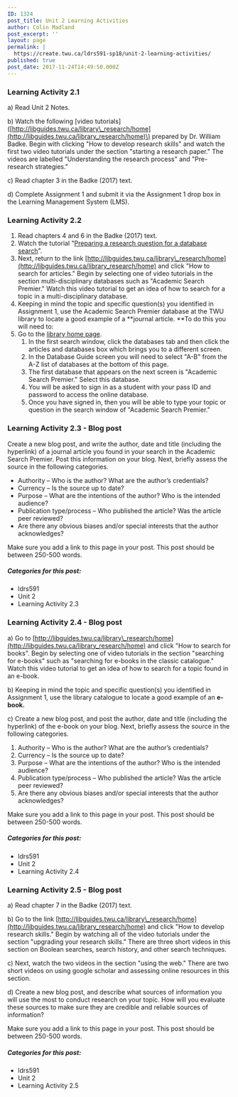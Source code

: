 ```yaml
---
ID: 1324
post_title: Unit 2 Learning Activities
author: Colin Madland
post_excerpt: ''
layout: page
permalink: |
  https://create.twu.ca/ldrs591-sp18/unit-2-learning-activities/
published: true
post_date: 2017-11-24T14:49:50.000Z
---
```


### Learning Activity 2.1

a\) Read Unit 2 Notes.

b\) Watch the following \[video tutorials\]\([http://libguides.twu.ca/library\_research/home](http://libguides.twu.ca/library_research/home)\) prepared by Dr. William Badke. Begin with clicking "How to develop research skills" and watch the first two video tutorials under the section "starting a research paper." The videos are labelled "Understanding the research process" and "Pre-research strategies."

c\) Read chapter 3 in the Badke \(2017\) text.

d\) Complete Assignment 1 and submit it via the Assignment 1 drop box in the Learning Management System \(LMS\).

### Learning Activity 2.2

1. Read chapters 4 and 6 in the Badke \(2017\) text.
2. Watch the tutorial "[Preparing a research question for a database search](https://vimeo.com/161998287/7661f12293)".
3. Next, return to the link [http://libguides.twu.ca/library\_research/home](http://libguides.twu.ca/library_research/home) and click "How to search for articles." Begin by selecting one of video tutorials in the section multi-disciplinary databases such as "Academic Search Premier." Watch this video tutorial to get an idea of how to search for a topic in a multi-disciplinary database.
4. Keeping in mind the topic and specific question\(s\) you identified in Assignment 1, use the Academic Search Premier database at the TWU library to locate a good example of a **journal article. **To do this you will need to:
5. Go to the [library home page](https://www.twu.ca/library).
   1. In the first search window, click the databases tab and then click the articles and databases box which brings you to a different screen.
   2. In the Database Guide screen you will need to select "A-B" from the A-Z list of databases at the bottom of this page.
   3. The first database that appears on the next screen is "Academic Search Premier." Select this database.
   4. You will be asked to sign in as a student with your pass ID and password to access the online database.
   5. Once you have signed in, then you will be able to type your topic or question in the search window of "Academic Search Premier."

### Learning Activity 2.3 - Blog post

Create a new blog post, and write the author, date and title \(including the hyperlink\) of a journal article you found in your search in the Academic Search Premier. Post this information on your blog. Next, briefly assess the source in the following categories.

* Authority – Who is the author? What are the author’s credentials?
* Currency – Is the source up to date?
* Purpose – What are the intentions of the author? Who is the intended audience?
* Publication type/process – Who published the article? Was the article peer reviewed?
* Are there any obvious biases and/or special interests that the author acknowledges?

Make sure you add a link to this page in your post. This post should be between 250-500 words.

##### Categories for this post:

* ldrs591
* Unit 2
* Learning Activity 2.3

### Learning Activity 2.4 - Blog post

a\) Go to [http://libguides.twu.ca/library\_research/home](http://libguides.twu.ca/library_research/home) and click "How to search for books". Begin by selecting one of video tutorials in the section "searching for e-books" such as "searching for e-books in the classic catalogue." Watch this video tutorial to get an idea of how to search for a topic found in an e-book.

b\) Keeping in mind the topic and specific question\(s\) you identified in Assignment 1, use the library catalogue to locate a good example of an **e-book.**

c\) Create a new blog post, and post the author, date and title \(including the hyperlink\) of the e-book on your blog. Next, briefly assess the source in the following categories.

1. Authority – Who is the author? What are the author’s credentials?
2. Currency – Is the source up to date?
3. Purpose – What are the intentions of the author? Who is the intended audience?
4. Publication type/process – Who published the article? Was the article peer reviewed?
5. Are there any obvious biases and/or special interests that the author acknowledges?

Make sure you add a link to this page in your post. This post should be between 250-500 words.

##### Categories for this post:

* ldrs591
* Unit 2
* Learning Activity 2.4

### Learning Activity 2.5 - Blog post

a\) Read chapter 7 in the Badke \(2017\) text.

b\) Go to the link [http://libguides.twu.ca/library\_research/home](http://libguides.twu.ca/library_research/home) and click "How to develop research skills." Begin by watching all of the video tutorials under the section "upgrading your research skills." There are three short videos in this section on Boolean searches, search history, and other search techniques.

c\) Next, watch the two videos in the section "using the web." There are two short videos on using google scholar and assessing online resources in this section.

d\) Create a new blog post, and describe what sources of information you will use the most to conduct research on your topic. How will you evaluate these sources to make sure they are credible and reliable sources of information?

Make sure you add a link to this page in your post. This post should be between 250-500 words.

##### Categories for this post:

* ldrs591
* Unit 2
* Learning Activity 2.5



